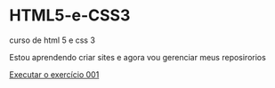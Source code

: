 # HTML5-e-CSS3
 curso de html 5 e css 3

 Estou aprendendo criar sites e agora vou gerenciar meus reposirorios

 <a href="https://jorginolome1.github.io/HTML5-e-CSS3/EXERC%C3%8DCIOS/ex001/index.html"> Executar o exercício 001 </a>
